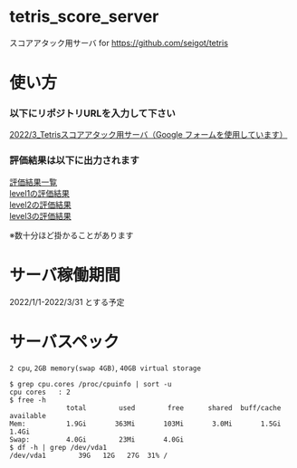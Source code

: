 # tetris_score_server
スコアアタック用サーバ for https://github.com/seigot/tetris

# 使い方

### 以下にリポジトリURLを入力して下さい
[2022/3_Tetrisスコアアタック用サーバ（Google フォームを使用しています）](https://docs.google.com/forms/d/e/1FAIpQLSdrJJlzrF0DWrHv9JYQTbsoYHws0mKdU-9LBbN3z1iHDuSzGg/viewform?vc=0&c=0&w=1&flr=0&usp=mail_form_link)

### 評価結果は以下に出力されます

[評価結果一覧](./log/result.csv)  
[level1の評価結果](./log/result_ranking_level_1.csv)  
[level2の評価結果](./log/result_ranking_level_2.csv)  
[level3の評価結果](./log/result_ranking_level_3.csv)  

※数十分ほど掛かることがあります

# サーバ稼働期間

2022/1/1-2022/3/31 とする予定

# サーバスペック

`2 cpu`, `2GB memory(swap 4GB)`, `40GB virtual storage`

```
$ grep cpu.cores /proc/cpuinfo | sort -u
cpu cores	: 2
$ free -h
              total        used        free      shared  buff/cache   available
Mem:          1.9Gi       363Mi       103Mi       3.0Mi       1.5Gi       1.4Gi
Swap:         4.0Gi        23Mi       4.0Gi
$ df -h | grep /dev/vda1
/dev/vda1        39G   12G   27G  31% /
```